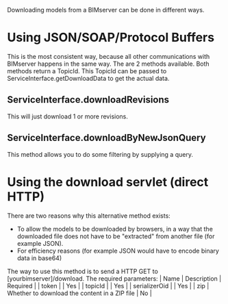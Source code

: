 Downloading models from a BIMserver can be done in different ways.

# Using JSON/SOAP/Protocol Buffers

This is the most consistent way, because all other communications with BIMserver happens in the same way. The are 2 methods available. Both methods return a TopicId. This TopicId can be passed to ServiceInterface.getDownloadData to get the actual data.

## ServiceInterface.downloadRevisions
This will just download 1 or more revisions.

## ServiceInterface.downloadByNewJsonQuery
This method allows you to do some filtering by supplying a query.

# Using the download servlet (direct HTTP)

There are two reasons why this alternative method exists:
- To allow the models to be downloaded by browsers, in a way that the downloaded file does not have to be "extracted" from another file (for example JSON).
- For efficiency reasons (for example JSON would have to encode binary data in base64)

The way to use this method is to send a HTTP GET to [yourbimserver]/download. The required parameters:
| Name | Description | Required |
| token | | Yes |
| topicId | | Yes |
| serializerOid | | Yes |
| zip | Whether to download the content in a ZIP file | No |

